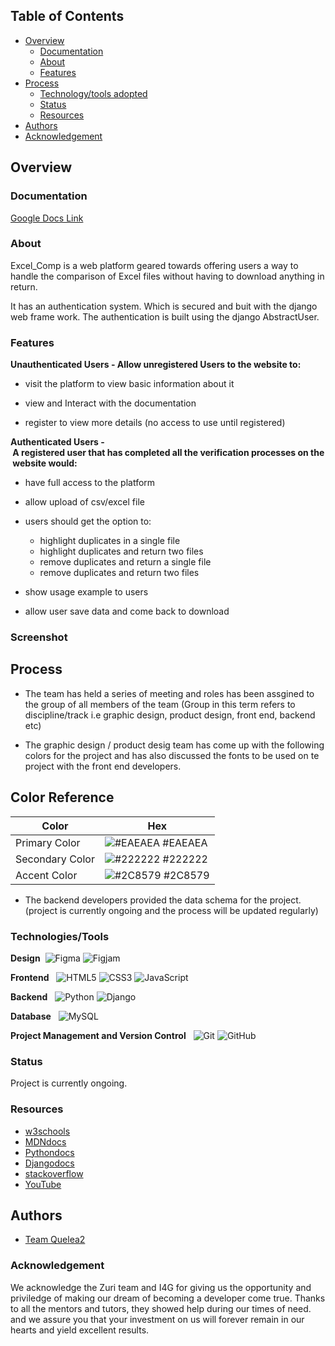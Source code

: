 ## Table of Contents

- [Overview](#overview)
  - [Documentation](#documentation)
  - [About](#about)
  - [Features](#features)
- [Process](#process)
  - [Technology/tools adopted](#technology/tools)
  - [Status](#status)
  - [Resources](#resources)
- [Authors](#Authors)
- [Acknowledgement](#Acknowledgement)

## Overview

### Documentation

[Google Docs Link](https://docs.google.com/document/d/1hBkZyckmH_9ZwOrZPwdUhQhKqWTdhPnEqRoj8LL7DqI/edit#)

### About

Excel_Comp is a web platform geared towards offering users a way to handle the comparison of Excel files without having to download anything in return.

It has an authentication system. Which is secured and buit with the django web frame work. The authentication is built using the django AbstractUser.

### Features

**Unauthenticated Users - Allow unregistered Users to the website to:**

- visit the platform to view basic information about it

- view and Interact with the documentation

- register to view more details (no access to use until registered)

**Authenticated Users - A registered user that has completed all the verification processes on the website would:**

- have full access to the platform

- allow upload of csv/excel file

- users should get the option to:

  - highlight duplicates in a single file
  - highlight duplicates and return two files
  - remove duplicates and return a single file
  - remove duplicates and return two files

- show usage example to users

- allow user save data and come back to download

### Screenshot

## Process 

- The team has held a series of meeting and roles has been assgined to the group of all members of the team
  (Group in this term refers to discipline/track i.e graphic design, product design, front end, backend etc)

- The graphic design / product desig team has come up with the following colors for the project and has also discussed the fonts to be used on te project with the front end developers.

## Color Reference

| Color           | Hex                                                              |
| --------------- | ---------------------------------------------------------------- |
| Primary Color   | ![#EAEAEA](https://via.placeholder.com/10/EAEAEA?text=+) #EAEAEA |
| Secondary Color | ![#222222](https://via.placeholder.com/10/222222?text=+) #222222 |
| Accent Color    | ![#2C8579](https://via.placeholder.com/10/2C8579?text=+) #2C8579 |

- The backend developers provided the data schema for the project.
  (project is currently ongoing and the process will be updated regularly)

### Technologies/Tools

**Design**
 ![Figma](https://img.shields.io/badge/figma-%23F24E1E.svg?style=for-the-badge&logo=figma&logoColor=white) ![Figjam](https://img.shields.io/badge/figjam-%23F24E1E.svg?style=for-the-badge&logo=figma&logoColor=white)

**Frontend**
  ![HTML5](https://img.shields.io/badge/html5-%23E34F26.svg?style=for-the-badge&logo=html5&logoColor=white) ![CSS3](https://img.shields.io/badge/css3-%231572B6.svg?style=for-the-badge&logo=css3&logoColor=white) ![JavaScript](https://img.shields.io/badge/javascript-%23323330.svg?style=for-the-badge&logo=javascript&logoColor=%23F7DF1E)

**Backend**
  ![Python](https://img.shields.io/badge/python-3670A0?style=for-the-badge&logo=python&logoColor=ffdd54) ![Django](https://img.shields.io/badge/django-3670A0?style=for-the-badge&logo=django&logoColor=ffdd54)

**Database**
  ![MySQL](https://img.shields.io/badge/mysql-%2300f.svg?style=for-the-badge&logo=mysql&logoColor=white)

**Project Management and Version Control**
  ![Git](https://img.shields.io/badge/git-%23121011.svg?style=for-the-badge&logo=git&logoColor=white) ![GitHub](https://img.shields.io/badge/github-%23121011.svg?style=for-the-badge&logo=github&logoColor=white)

### Status

Project is currently ongoing.

### Resources

- [w3schools](https://www.w3schools.com)
- [MDNdocs](https://developer.mozilla.org/en-US/)
- [Pythondocs](https://python.org/)
- [Djangodocs](https://www.djangoproject.com/)
- [stackoverflow](https://www.stackoverflow.com)
- [YouTube](https://www.youtube.com)

## Authors

- [Team Quelea2](https://github.com/orgs/zuri-training/teams/team-quelea2)

### Acknowledgement

We acknowledge the Zuri team and I4G for giving us the opportunity and priviledge of making our dream of becoming a developer come true. Thanks to all the mentors and tutors, they showed help during our times of need. and we assure you that your investment on us will forever remain in our hearts and yield excellent results.
